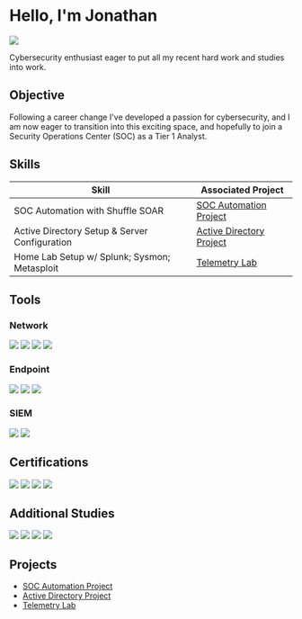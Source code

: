# Hello, I'm Jonathan
<a href="https://www.linkedin.com/in/jonathan-dixon-475bbb45/"><img src="https://img.shields.io/badge/-LinkedIn-0072b1?&style=for-the-badge&logo=linkedin&logoColor=white" /></a>


Cybersecurity enthusiast eager to put all my recent hard work and studies into work.

## Objective

Following a career change I've developed a passion for cybersecurity, and I am now eager to transition into this exciting space, and hopefully to join a Security Operations Center (SOC) as a Tier 1 Analyst.

## Skills

| Skill                                         | Associated Project         |
|-----------------------------------------------|----------------------------|
| SOC Automation with Shuffle SOAR              | <a href="https://github.com/jdixonsd858/SOC-Automation-Project/tree/main">SOC Automation Project</a>|
| Active Directory Setup & Server Configuration | <a href="https://github.com/jdixonsd858/Active-Directory-Project/tree/main">Active Directory Project</a>|
| Home Lab Setup w/ Splunk; Sysmon; Metasploit  | <a href="https://github.com/jdixonsd858/Telemetry-Lab/tree/main">Telemetry Lab</a>|


## Tools

### Network
<div>
    <img src="https://img.shields.io/badge/-Wireshark-1679A7?&style=for-the-badge&logo=Wireshark&logoColor=white" />
    <img src="https://img.shields.io/badge/-Suricata-EF3B2D?&style=for-the-badge&logo=Suricata&logoColor=white" />
    <img src="https://img.shields.io/badge/-Zeek-777BB4?&style=for-the-badge&logo=Zeek&logoColor=white" />
    <img src="https://img.shields.io/badge/-Snort-FF6666?&style=for-the-badge&logo=snort&logoColor=white" />
</div>

### Endpoint
<div>
    <img src="https://img.shields.io/badge/-Sysmon-0078D4?&style=for-the-badge&logo=windows&logoColor=white" />
    <img src="https://img.shields.io/badge/-Velociraptor-4B275F?&style=for-the-badge&logo=Velociraptor&logoColor=white" />
    <img src="https://img.shields.io/badge/-Autopsy-5B2093?&style=for-the-badge&logo=digitalforensicscenter&logoColor=white" />
</div>

### SIEM
<div>
    <img src="https://img.shields.io/badge/-Splunk-000000?&style=for-the-badge&logo=Splunk&logoColor=white" />
    <img src="https://img.shields.io/badge/-Elastic-005571?&style=for-the-badge&logo=Elastic&logoColor=white" />
</div>

## Certifications
<div>
<img src="https://img.shields.io/badge/-SOC%20Level%201-FF4E4E?&style=for-the-badge&logo=tryhackme&logoColor=white" />
<img src="https://img.shields.io/badge/-CySA%2B-0080FF?&style=for-the-badge&logo=CompTIA&logoColor=white" />
<img src="https://img.shields.io/badge/-Security%2B-FF0000?&style=for-the-badge&logo=CompTIA&logoColor=white" />
<img src="https://img.shields.io/badge/-AZ--900-0078D4?&style=for-the-badge&logo=Azure&logoColor=white" />
</div>

## Additional Studies
<div>
<img src="https://img.shields.io/badge/-PenTest%2B-FF69B4?&style=for-the-badge&logo=CompTIA&logoColor=white" />
<img src="https://img.shields.io/badge/-Network%2B-007ACC?&style=for-the-badge&logo=CompTIA&logoColor=white" />
<img src="https://img.shields.io/badge/-A%2B-4D4D4D?&style=for-the-badge&logo=CompTIA&logoColor=white" />
<img src="https://img.shields.io/badge/-ForeScout-00BFFF?&style=for-the-badge&logo=forescout&logoColor=white" />
</div>

## Projects
- <a href="https://github.com/jdixonsd858/SOC-Automation-Project/tree/main">SOC Automation Project</a>
- <a href="https://github.com/jdixonsd858/Active-Directory-Project/tree/main">Active Directory Project</a>
- <a href="https://github.com/jdixonsd858/Telemetry-Lab/tree/main">Telemetry Lab</a>

